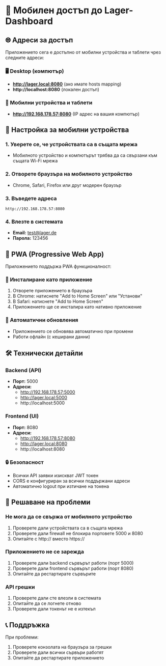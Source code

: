 # 📱 Мобилен достъп до Lager-Dashboard

## 🌐 Адреси за достъп

Приложението сега е достъпно от мобилни устройства и таблети чрез следните адреси:

### 🖥️ Desktop (компютър)
- **http://lager.local:8080** (ако имате hosts mapping)
- **http://localhost:8080** (локален достъп)

### 📱 Мобилни устройства и таблети
- **http://192.168.178.57:8080** (IP адрес на вашия компютър)

## 🔧 Настройка за мобилни устройства

### 1. Уверете се, че устройствата са в същата мрежа
- Мобилното устройство и компютърът трябва да са свързани към същата Wi-Fi мрежа

### 2. Отворете браузъра на мобилното устройство
- Chrome, Safari, Firefox или друг модерен браузър

### 3. Въведете адреса
```
http://192.168.178.57:8080
```

### 4. Влезте в системата
- **Email:** test@lager.de
- **Парола:** 123456

## 🚀 PWA (Progressive Web App)

Приложението поддържа PWA функционалност:

### 📱 Инсталиране като приложение
1. Отворете приложението в браузъра
2. В Chrome: натиснете "Add to Home Screen" или "Установи"
3. В Safari: натиснете "Add to Home Screen"
4. Приложението ще се инсталира като нативно приложение

### 🔄 Автоматични обновления
- Приложението се обновява автоматично при промени
- Работи офлайн (с кеширани данни)

## 🛠️ Технически детайли

### Backend (API)
- **Порт:** 5000
- **Адреси:** 
  - http://192.168.178.57:5000
  - http://lager.local:5000
  - http://localhost:5000

### Frontend (UI)
- **Порт:** 8080
- **Адреси:**
  - http://192.168.178.57:8080
  - http://lager.local:8080
  - http://localhost:8080

### 🔒 Безопасност
- Всички API заявки изискват JWT токен
- CORS е конфигуриран за всички поддържани адреси
- Автоматично logout при изтичане на токена

## 🐛 Решаване на проблеми

### Не мога да се свържа от мобилното устройство
1. Проверете дали устройствата са в същата мрежа
2. Проверете дали firewall не блокира портовете 5000 и 8080
3. Опитайте с http:// вместо https://

### Приложението не се зарежда
1. Проверете дали backend сървърът работи (порт 5000)
2. Проверете дали frontend сървърът работи (порт 8080)
3. Опитайте да рестартирате сървърите

### API грешки
1. Проверете дали сте влезли в системата
2. Опитайте да се логнете отново
3. Проверете дали токенът не е изтекъл

## 📞 Поддръжка

При проблеми:
1. Проверете конзолата на браузъра за грешки
2. Проверете дали всички сървъри работят
3. Опитайте да рестартирате приложението
